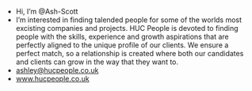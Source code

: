 - Hi, I’m @Ash-Scott
- I’m interested in finding talended people for some of the worlds most excisting companies and projects.  HUC People is devoted to finding people with the skills, experience and growth aspirations that are perfectly aligned to the unique profile of our clients. We ensure a perfect match, so a relationship is created where both our candidates and clients can grow in the way that they want to.
- ashley@hucpeople.co.uk 
- www.hucpeople.co.uk

<!---
Ash-Scott/Ash-Scott is a ✨ special ✨ repository because its `README.md` (this file) appears on your GitHub profile.
You can click the Preview link to take a look at your changes.
--->
